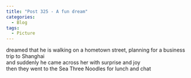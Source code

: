 ```yaml
---
title: "Post 325 - A fun dream"
categories:
  - Blog
tags:
  - Picture
---
```


dreamed that he is walking on a hometown street, planning for a business trip to Shanghai
<br/>
and suddenly he came across her with surprise and joy
<br/>
then they went to the Sea Three Noodles for lunch and chat

<script src="https://utteranc.es/client.js"
        repo="serendipityinlife/serendipityinlife.github.io"
        issue-term="pathname"
        theme="github-light"
        crossorigin="anonymous"
        async>
</script>
